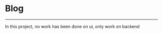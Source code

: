<h1 aling="center">Blog</h1>
<hr>
<p>In this project, no work has been done on ui, only work on backend</p>
